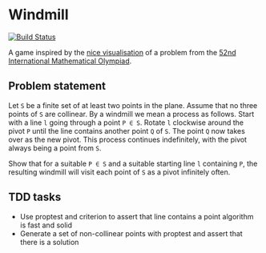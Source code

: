 # Windmill

[![Build Status](https://travis-ci.org/dlalic/windmill.svg?branch=master)](https://travis-ci.org/dlalic/windmill)

A game inspired by the [nice visualisation](https://www.youtube.com/watch?v=M64HUIJFTZM) of a problem from the [52nd International
Mathematical Olympiad](https://www.imo-official.org/problems/IMO2011SL.pdf).

## Problem statement

Let `S` be a finite set of at least two points in the plane. Assume that no three points of `S` are
collinear. By a windmill we mean a process as follows. Start with a line `l` going through a
point `P ∈ S`. Rotate `l` clockwise around the pivot `P` until the line contains another point `Q`
of `S`. The point `Q` now takes over as the new pivot. This process continues indefinitely, with
the pivot always being a point from `S`.

Show that for a suitable `P ∈ S` and a suitable starting line `l` containing `P`, the resulting
windmill will visit each point of `S` as a pivot infinitely often.

## TDD tasks

- Use proptest and criterion to assert that line contains a point algorithm is fast and solid
- Generate a set of non-collinear points with proptest and assert that there is a solution
